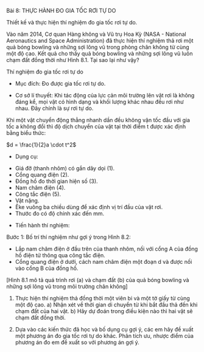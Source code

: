 Bài 8: THỰC HÀNH ĐO GIA TỐC RƠI TỰ DO

Thiết kế và thực hiện thí nghiệm đo gia tốc rơi tự do.

Vào năm 2014, Cơ quan Hàng không và Vũ trụ Hoa Kỳ (NASA - National Aeronautics and Space Administration) đã thực hiện thí nghiệm thả rơi một quả bóng bowling và những sợi lông vũ trong phòng chân không từ cùng một độ cao. Kết quả cho thấy quả bóng bowling và những sợi lông vũ luôn chạm đất đồng thời như Hình 8.1. Tại sao lại như vậy?

Thí nghiệm đo gia tốc rơi tự do

* Mục đích: Đo được gia tốc rơi tự do.

* Cơ sở lí thuyết:
Khi tác động của lực cản môi trường lên vật rơi là không đáng kể, mọi vật có hình dạng và khối lượng khác nhau đều rơi như nhau. Đây chính là sự rơi tự do.

Khi một vật chuyển động thẳng nhanh dần đều không vận tốc đầu với gia tốc a không đổi thì độ dịch chuyển của vật tại thời điểm t được xác định bằng biểu thức:

$d = \frac{1}{2}a \cdot t^2$

* Dụng cụ:
- Giá đỡ (thanh nhôm) có gắn dây dọi (1).
- Cổng quang điện (2).
- Đồng hồ đo thời gian hiện số (3).
- Nam châm điện (4).
- Công tắc điện (5).
- Vật nặng.
- Êke vuông ba chiều dùng để xác định vị trí đầu của vật rơi.
- Thước đo có độ chính xác đến mm.

* Tiến hành thí nghiệm:

Bước 1: Bố trí thí nghiệm như gợi ý trong Hình 8.2:
+ Lắp nam châm điện ở đầu trên của thanh nhôm, nối với cổng A của đồng hồ điện tử thông qua công tắc điện.
+ Cổng quang điện ở dưới, cách nam châm điện một đoạn d và được nối vào cổng B của đồng hồ.

[Hình 8.1 mô tả quá trình rơi (a) và chạm đất (b) của quả bóng bowling và những sợi lông vũ trong môi trường chân không]

1. Thực hiện thí nghiệm thả đồng thời một viên bi và một tờ giấy từ cùng một độ cao.
a) Nhận xét về thời gian di chuyển từ khi bắt đầu thả đến khi chạm đất của hai vật.
b) Hãy dự đoán trong điều kiện nào thì hai vật sẽ chạm đất đồng thời.

2. Dựa vào các kiến thức đã học và bố dụng cụ gợi ý, các em hãy đề xuất một phương án đo gia tốc rơi tự do khác. Phân tích ưu, nhược điểm của phương án đo em đề xuất so với phương án gợi ý.